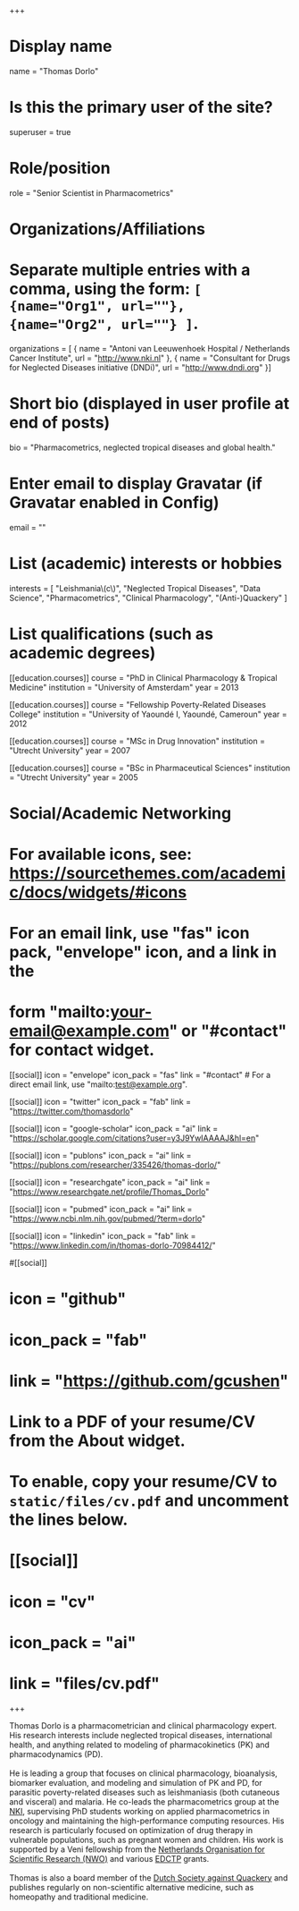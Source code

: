 +++
# Display name
name = "Thomas Dorlo"

# Is this the primary user of the site?
superuser = true

# Role/position
role = "Senior Scientist in Pharmacometrics"

# Organizations/Affiliations
#   Separate multiple entries with a comma, using the form: `[ {name="Org1", url=""}, {name="Org2", url=""} ]`.
organizations = [ { name = "Antoni van Leeuwenhoek Hospital / Netherlands Cancer Institute", url = "http://www.nki.nl" },
{ name = "Consultant for Drugs for Neglected Diseases initiative (DNDi)", url = "http://www.dndi.org" }]

# Short bio (displayed in user profile at end of posts)
bio = "Pharmacometrics, neglected tropical diseases and global health."

# Enter email to display Gravatar (if Gravatar enabled in Config)
email = ""

# List (academic) interests or hobbies
interests = [
  "Leishmania\\(c\\)",
  "Neglected Tropical Diseases",
  "Data Science",
  "Pharmacometrics",
  "Clinical Pharmacology",
  "(Anti-)Quackery"
  ]

# List qualifications (such as academic degrees)
[[education.courses]]
  course = "PhD in Clinical Pharmacology & Tropical Medicine"
  institution = "University of Amsterdam"
  year = 2013

[[education.courses]]
  course = "Fellowship Poverty-Related Diseases College"
  institution = "University of Yaoundé I, Yaoundé, Cameroun"
  year = 2012

[[education.courses]]
  course = "MSc in Drug Innovation"
  institution = "Utrecht University"
  year = 2007

[[education.courses]]
  course = "BSc in Pharmaceutical Sciences"
  institution = "Utrecht University"
  year = 2005

# Social/Academic Networking
# For available icons, see: https://sourcethemes.com/academic/docs/widgets/#icons
#   For an email link, use "fas" icon pack, "envelope" icon, and a link in the
#   form "mailto:your-email@example.com" or "#contact" for contact widget.

[[social]]
  icon = "envelope"
  icon_pack = "fas"
  link = "#contact"  # For a direct email link, use "mailto:test@example.org".

[[social]]
  icon = "twitter"
  icon_pack = "fab"
  link = "https://twitter.com/thomasdorlo"

[[social]]
  icon = "google-scholar"
  icon_pack = "ai"
  link = "https://scholar.google.com/citations?user=y3J9YwIAAAAJ&hl=en"
  
[[social]]
  icon = "publons"
  icon_pack = "ai"
  link = "https://publons.com/researcher/335426/thomas-dorlo/"
  
[[social]]
  icon = "researchgate"
  icon_pack = "ai"
  link = "https://www.researchgate.net/profile/Thomas_Dorlo"
  
  [[social]]
  icon = "pubmed"
  icon_pack = "ai"
  link = "https://www.ncbi.nlm.nih.gov/pubmed/?term=dorlo"
  
  [[social]]
  icon = "linkedin"
  icon_pack = "fab"
  link = "https://www.linkedin.com/in/thomas-dorlo-70984412/"


  

#[[social]]
#  icon = "github"
#  icon_pack = "fab"
#  link = "https://github.com/gcushen"

# Link to a PDF of your resume/CV from the About widget.
# To enable, copy your resume/CV to `static/files/cv.pdf` and uncomment the lines below.
# [[social]]
#   icon = "cv"
#   icon_pack = "ai"
#   link = "files/cv.pdf"

+++

Thomas Dorlo is a pharmacometrician and clinical pharmacology expert. His research interests include neglected tropical diseases, international health, and anything related to modeling of pharmacokinetics (PK) and pharmacodynamics (PD). <br><br>
He is leading a group that focuses on clinical pharmacology, bioanalysis, biomarker evaluation, and modeling and simulation of PK and PD, for parasitic poverty-related diseases such as leishmaniasis (both cutaneous and visceral) and malaria. He co-leads the pharmacometrics group at the [NKI](http://www.nki.nl), supervising PhD students working on applied pharmacometrics in oncology and maintaining the high-performance computing resources. His research is particularly focused on optimization of drug therapy in vulnerable populations, such as pregnant women and children. His work is supported by a Veni fellowship from the [Netherlands Organisation for Scientific Research (NWO)](http://www.nwo.nl) and various [EDCTP](http://www.edctp.org) grants. <br><br>
Thomas is also a board member of the [Dutch Society against Quackery](http://www.kwakzalverij.nl) and publishes regularly on non-scientific alternative medicine, such as homeopathy and traditional medicine.



